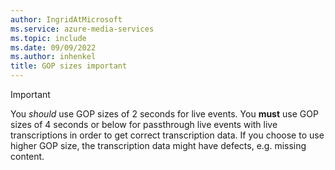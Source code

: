```yaml
---
author: IngridAtMicrosoft
ms.service: azure-media-services
ms.topic: include
ms.date: 09/09/2022
ms.author: inhenkel
title: GOP sizes important
---
```


> [!IMPORTANT]
> You *should* use GOP sizes of 2 seconds for live events. You **must** use GOP sizes of 4 seconds or below for passthrough live events with live transcriptions in order to get correct transcription data. If you choose to use higher GOP size, the transcription data might have defects, e.g. missing content.

